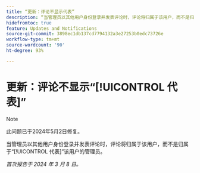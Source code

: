 ```yaml
---
title: “更新：评论不显示代表”
description: “当管理员以其他用户身份登录并发表评论时，评论将归属于该用户，而不是归属于代表该用户的管理员。”
hidefromtoc: true
feature: Updates and Notifications
source-git-commit: 3898ec1db137cd7794132a3e27253b0edc73726e
workflow-type: tm+mt
source-wordcount: '90'
ht-degree: 93%

---
```



# 更新：评论不显示“[!UICONTROL 代表]”

>[!NOTE]
>
>此问题已于2024年5月2日修复。

当管理员以其他用户身份登录并发表评论时，评论将归属于该用户，而不是归属于“[!UICONTROL 代表]”该用户的管理员。

_首次报告于 2024 年 3 月 8 日。_

